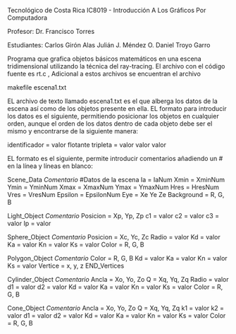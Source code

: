 Tecnológico de Costa Rica IC8019 - Introducción A Los Gráficos Por Computadora

Profesor: Dr. Francisco Torres

Estudiantes: Carlos Girón Alas Julián J. Méndez O. Daniel Troyo Garro

Programa que grafica objetos básicos matemáticos en una escena tridimensional utilizando la técnica del ray-tracing. El archivo con el código fuente es rt.c , Adicional a estos archivos se encuentran el archivo

makefile
escena1.txt


EL archivo de texto llamado escena1.txt es el que alberga los datos de la escena así como de los objetos presente en ella. EL formato para introducir los datos es el siguiente, permitiendo posicionar los objetos en cualquier orden, aunque el orden de los datos dentro de cada objeto debe ser el mismo y encontrarse de la siguiente manera:

identificador = valor flotante
tripleta = valor valor valor

EL formato es el siguiente, permite introducir comentarios añadiendo un # en la línea y líneas en blanco: 


Scene_Data *Comentario*
    #Datos de la escena
    Ia = IaNum
    Xmin = XminNum
    Ymin = YminNum
    Xmax = XmaxNum
    Ymax = YmaxNum
    Hres = HresNum
    Vres = VresNum
    Epsilon = EpsilonNum
    Eye = Xe Ye Ze
    Background = R, G, B

Light_Object *Comentario*
    Posicion = Xp, Yp, Zp
    c1 = valor
    c2 = valor
    c3 = valor
    Ip = valor


Sphere_Object *Comentario*
    Posicion = Xc, Yc, Zc
    Radio = valor
    Kd = valor
    Ka = valor
    Kn = valor
    Ks = valor
    Color = R, G, B

Polygon_Object *Comentario*
    Color = R, G, B
    Kd = valor
    Ka = valor
    Kn = valor
    Ks = valor
    Vertice = x, y, z
    END_Vertices

Cylinder_Object *Comentario*
    Ancla = Xo, Yo, Zo
    Q = Xq, Yq, Zq
    Radio = valor
    d1 = valor
    d2 = valor
    Kd = valor
    Ka = valor
    Kn = valor
    Ks = valor
    Color = R, G, B

Cone_Object *Comentario*
    Ancla = Xo, Yo, Zo
    Q = Xq, Yq, Zq
    k1 = valor
    k2 = valor
    d1 = valor
    d2 = valor
    Kd = valor
    Ka = valor
    Kn = valor
    Ks = valor
    Color = R, G, B